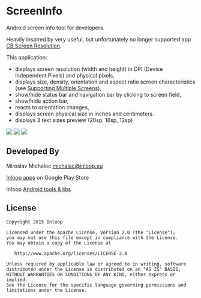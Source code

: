 # ScreenInfo
Android screen info tool for developers.

Heavily inspired by very useful, but unfortunately no longer supported app [CB Screen Resolution][1].

This application:
- displays screen resolution (width and height) in DPI (Device Independent Pixels) and physical pixels,
- displays size, density, orientation and aspect ratio screen characteristics (see [Supporting Multiple Screens][2]),
- show/hide status bar and navigation bar by clicking to screen field,
- show/hide action bar,
- reacts to orientation changes,
- displays screen physical size in inches and centimeters.
- displays 3 text sizes preview (20sp, 16sp, 12sp)

![][3]
![][7]
![][8]

## Developed By

Miroslav Michalec <michalec@inloop.eu>

[Inloop apps][5] on Google Play Store

Inloop [Android tools & libs][6]

## License

    Copyright 2015 Inloop

    Licensed under the Apache License, Version 2.0 (the "License");
    you may not use this file except in compliance with the License.
    You may obtain a copy of the License at

       http://www.apache.org/licenses/LICENSE-2.0

    Unless required by applicable law or agreed to in writing, software
    distributed under the License is distributed on an "AS IS" BASIS,
    WITHOUT WARRANTIES OR CONDITIONS OF ANY KIND, either express or implied.
    See the License for the specific language governing permissions and
    limitations under the License.



[1]: https://play.google.com/store/apps/details?id=com.cbsb.screenresolution
[2]: http://developer.android.com/guide/practices/screens_support.html
[3]: https://github.com/ForestTree/ScreenInfo/blob/master/ScreenInfo1.png
[4]: https://www.inloop.eu
[5]: https://play.google.com/store/apps/developer?id=Inloop,+s.r.o.
[6]: https://inloop.github.io/
[7]: https://github.com/ForestTree/ScreenInfo/blob/master/ScreenInfo2.png
[8]: https://github.com/ForestTree/ScreenInfo/blob/master/ScreenInfo3.png
